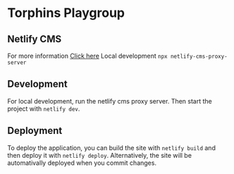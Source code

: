 # Torphins Playgroup

## Netlify CMS
For more information [Click here](https://www.netlifycms.org/)
Local development `npx netlify-cms-proxy-server`

## Development
For local development, run the netlify cms proxy server. Then start the project with `netlify dev`.

## Deployment
To deploy the application, you can build the site with `netlify build` and then deploy it with `netlify deploy`.
Alternatively, the site will be automativally deployed when you commit changes.

